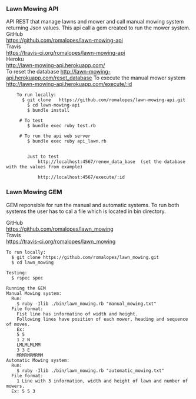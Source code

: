 ### Lawn Mowing API
API REST that manage lawns and mower and call manual mowing system returning Json values.  This api call a gem created to run the mower system.<br>
		GitHub<br>
		  https://github.com/romalopes/lawn-mowing-api<br>
		Travis<br>
		  https://travis-ci.org/romalopes/lawn-mowing-api<br>
		Heroku<br>
		  http://lawn-mowing-api.herokuapp.com/ <br>
		  To reset the database
		     http://lawn-mowing-api.herokuapp.com/reset_database
		  To execute the manual mower system
		      http://lawn-mowing-api.herokuapp.com/execute/:id


		To run locally:
		  $ git clone   https://github.com/romalopes/lawn-mowing-api.git
			$ cd lawn-mowing-api
			$ bundle install

		 # To test
		  	$ bundle exec ruby test.rb

		 # To run the api web server
		  	$ bundle exec ruby api_lawn.rb


		  	Just to test
				http://localhost:4567/renew_data_base  (set the database with the values from example)

				http://localhost:4567/execute/:id



### Lawn Mowing GEM
GEM reponsible for run the manual and automatic systems.  To run both systems the user has to cal a file which is located in bin directory.
    <p>GitHub<br>
      https://github.com/romalopes/lawn_mowing<br>
    Travis<br>
      https://travis-ci.org/romalopes/lawn_mowing<br>
    </P>

    To run locally:
      $ git clone https://github.com/romalopes/lawn_mowing.git
      $ cd lawn_mowing

    Testing:
      $ rspec spec
    
    Running the GEM
    Manual Mowing system:
      Run:
        $ ruby -Ilib ./bin/lawn_mowing.rb "manual_mowing.txt"
      File format:
        Fist line has informatino of width and height.
        Following lines have position of each mower, heading and sequence of moves.
        Ex:
        5 5 
        1 2 N
        LMLMLMLMM
        3 3 E
        MRMRMRMRMM
    Automatic Mowing system:
      Run:
        $ ruby -Ilib ./bin/lawn_mowing.rb "automatic_mowing.txt"
      File format:
        1 Line with 3 information, width and height of lawn and number of mowers.
      Ex: 5 5 3
